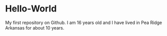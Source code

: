 # Hello-World
My first repository on Github.
I am 16 years old and I have lived in Pea Ridge Arkansas for about 10 years. 

